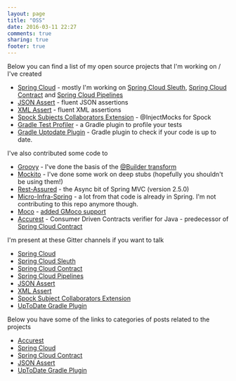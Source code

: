 ```yaml
---
layout: page
title: "OSS"
date: 2016-03-11 22:27
comments: true
sharing: true
footer: true
---
```


Below you can find a list of my open source projects that I'm working on / I've created

- [Spring Cloud](https://github.com/spring-cloud) - mostly I'm working on [Spring Cloud Sleuth](https://github.com/spring-cloud/spring-cloud-sleuth), [Spring Cloud Contract](https://github.com/spring-cloud/spring-cloud-contract) and [Spring Cloud Pipelines](https://github.com/spring-cloud/spring-cloud-pipelines)
- [JSON Assert](https://github.com/marcingrzejszczak/jsonassert) - fluent JSON assertions
- [XML Assert](https://github.com/marcingrzejszczak/xmlassert) - fluent XML assertions
- [Spock Subjects Collaborators Extension](https://github.com/marcingrzejszczak/spock-subjects-collaborators-extension) - @InjectMocks for Spock
- [Gradle Test Profiler](https://github.com/marcingrzejszczak/gradle-test-profiler) - a Gradle plugin to profile your tests
- [Gradle Uptodate Plugin](https://github.com/marcingrzejszczak/uptodate-gradle-plugin) - Gradle plugin to check if your code is up to date.

I've also contributed some code to

- [Groovy](https://github.com/apache/groovy) - I've done the basis of the [@Builder transform](https://github.com/apache/groovy/blob/master/src/main/groovy/transform/builder/ExternalStrategy.java)
- [Mockito](https://github.com/mockito/mockito) - I've done some work on deep stubs (hopefully you shouldn't be using them!)
- [Rest-Assured](https://github.com/jayway/rest-assured) - the Async bit of Spring MVC (version 2.5.0)
- [Micro-Infra-Spring](https://github.com/4finance/micro-infra-spring) - a lot from that code is already in Spring. I'm not contributing to this repo anymore though.
- [Moco](https://github.com/dreamhead/moco) - [added GMoco support](https://github.com/dreamhead/moco/pull/45)
- [Accurest](https://github.com/Codearte/accurest) - Consumer Driven Contracts verifier for Java - predecessor of [Spring Cloud Contract](https://github.com/spring-cloud/spring-cloud-contract)

I'm present at these Gitter channels if you want to talk

- [Spring Cloud](https://gitter.im/spring-cloud/spring-cloud)
- [Spring Cloud Sleuth](https://gitter.im/spring-cloud/spring-cloud-sleuth)
- [Spring Cloud Contract](https://gitter.im/spring-cloud/spring-cloud-contract)
- [Spring Cloud Pipelines](https://gitter.im/spring-cloud/spring-cloud-pipelines)
- [JSON Assert](https://gitter.im/marcingrzejszczak/jsonassert)
- [XML Assert](https://gitter.im/marcingrzejszczak/xmlassert)
- [Spock Subject Collaborators Extension](https://gitter.im/marcingrzejszczak/spock-subjects-collaborators-extension)
- [UpToDate Gradle Plugin](https://gitter.im/marcingrzejszczak/uptodate)

Below you have some of the links to categories of posts related to the projects

- [Accurest](/blog/categories/accurest/)
- [Spring Cloud](/blog/categories/spring-cloud/)
- [Spring Cloud Contract](/blog/categories/spring-cloud-contract/)
- [JSON Assert](/blog/categories/jsonassert/)
- [UpToDate Gradle Plugin](/blog/categories/uptodate/)
